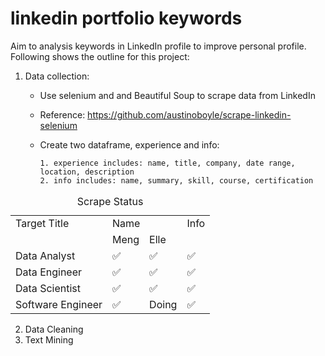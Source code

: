 # linkedin portfolio keywords


Aim to analysis keywords in LinkedIn profile to improve personal profile. Following shows the outline for this project:
1. Data collection:
    - Use selenium and and Beautiful Soup to scrape data from LinkedIn
    - Reference: https://github.com/austinoboyle/scrape-linkedin-selenium
    - Create two dataframe, experience and info: <br>
    
          1. experience includes: name, title, company, date range, location, description
          2. info includes: name, summary, skill, course, certification




<table>
    <caption style="text-align:Center">Scrape Status</caption>
<tr>
<td colspan=1>Target Title <td colspan=2>Name  <td colspan=1>Info
<tr>
<td colspan=1> <td colspan=1>Meng<td colspan=1>Elle <td colspan=1>
<tr>
<td colspan=1>Data Analyst <td colspan=1>&#9989; <td colspan=1>&#9989; <td colspan=1>&#9989;
<tr>
<td colspan=1>Data Engineer <td colspan=1>&#9989; <td colspan=1>&#9989; <td colspan=1> &#9989;
<tr>
<td colspan=1>Data Scientist <td colspan=1> &#9989;<td colspan=1>&#9989; <td colspan=1> &#9989;
<tr>
<td colspan=1>Software Engineer <td colspan=1>&#9989;<td colspan=1>Doing <td colspan=1>&#9989;
 
</table>

2. Data Cleaning
3. Text Mining 
  
